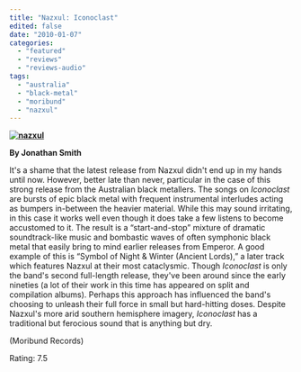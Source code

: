 ```yaml
---
title: "Nazxul: Iconoclast"
edited: false
date: "2010-01-07"
categories:
  - "featured"
  - "reviews"
  - "reviews-audio"
tags:
  - "australia"
  - "black-metal"
  - "moribund"
  - "nazxul"
---
```


**[![nazxul](http://www.hellbound.ca/wp-content/uploads/2010/01/nazxul-300x300.jpg "nazxul")](http://www.hellbound.ca/wp-content/uploads/2010/01/nazxul.jpg)**

**By Jonathan Smith**

It's a shame that the latest release from Nazxul didn't end up in my hands until now. However, better late than never, particular in the case of this strong release from the Australian black metallers. The songs on _Iconoclast_ are bursts of epic black metal with frequent instrumental interludes acting as bumpers in-between the heavier material. While this may sound irritating, in this case it works well even though it does take a few listens to become accustomed to it. The result is a “start-and-stop” mixture of dramatic soundtrack-like music and bombastic waves of often symphonic black metal that easily bring to mind earlier releases from Emperor. A good example of this is “Symbol of Night & Winter (Ancient Lords),” a later track which features Nazxul at their most cataclysmic. Though _Iconoclast_ is only the band's second full-length release, they've been around since the early nineties (a lot of their work in this time has appeared on split and compilation albums). Perhaps this approach has influenced the band's choosing to unleash their full force in small but hard-hitting doses. Despite Nazxul's more arid southern hemisphere imagery, _Iconoclast_ has a traditional but ferocious sound that is anything but dry.

(Moribund Records)

Rating: 7.5
